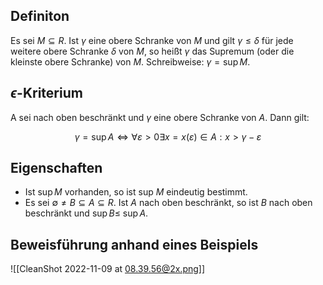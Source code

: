 ## Definiton

Es sei $M \subseteq R$. Ist $\gamma$ eine obere Schranke von $M$ und gilt $\gamma \leq \delta$ für jede weitere obere Schranke $\delta$ von $M$, so heißt $\gamma$ das Supremum (oder die kleinste obere Schranke) von $M$. Schreibweise: $\gamma = \sup M$.

## $\epsilon$-Kriterium

A sei nach oben beschränkt und $\gamma$ eine obere Schranke von $A$. Dann gilt:

$$
\gamma=\sup A \Longleftrightarrow \forall \varepsilon>0 \exists x=x(\varepsilon) \in A: x>\gamma-\varepsilon
$$

## Eigenschaften

- Ist $\sup M$ vorhanden, so ist sup $M$ eindeutig bestimmt.
- Es sei $\emptyset \neq B \subseteq A \subseteq R$. Ist $A$ nach oben beschränkt, so ist $B$ nach oben beschränkt und $\sup B \leq$ $\sup A$.

## Beweisführung anhand eines Beispiels

![[CleanShot 2022-11-09 at 08.39.56@2x.png]]
